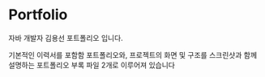 # Portfolio
자바 개발자 김용선 포트폴리오 입니다.

기본적인 이력서를 포함함 포트폴리오와, 프로젝트의 화면 및 구조를 스크린샷과 함께 설명하는 포트폴리오 부록 파일 2개로 이루어져 있습니다
